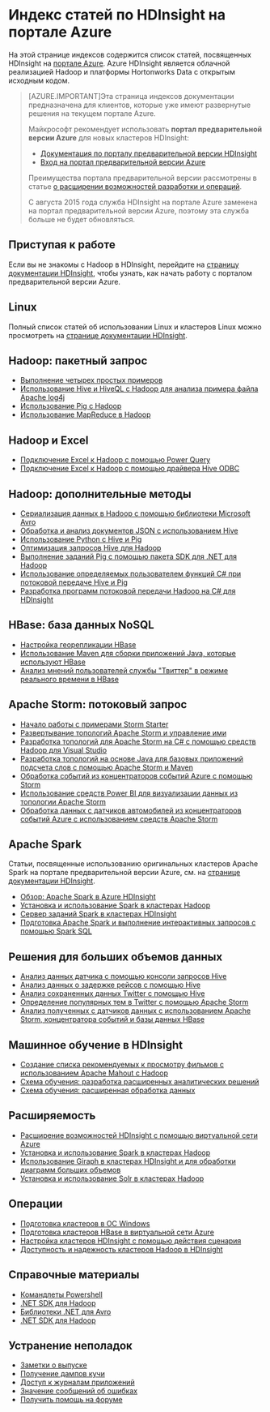 <properties
   pageTitle="Индекс статей по HDInsight для портала Azure | Microsoft Azure"
	description="Страница индексов со ссылками на статьи, посвященные HDInsight на портале Azure. Майкрософт рекомендует использовать портал предварительной версии Azure для новых кластеров Hadoop в HDInsight."
	services="hdinsight"
	documentationCenter="na"
	authors="cjgronlund"
	manager="pablissima"
	editor=""/>

<tags
   ms.service="hdinsight"
	ms.devlang="na"
	ms.topic="index-page"
	ms.tgt_pltfrm="na"
	ms.workload="big-data"
	ms.date="08/17/2015"
	ms.author="cjgronlund"/>

# Индекс статей по HDInsight на портале Azure

На этой странице индексов содержится список статей, посвященных HDInsight на [портале Azure](https://manage.windowsazure.com/). Azure HDInsight является облачной реализацией Hadoop и платформы Hortonworks Data с открытым исходным кодом.


> [AZURE.IMPORTANT]Эта страница индексов документации предназначена для клиентов, которые уже имеют развернутые решения на текущем портале Azure.
>
> Майкрософт рекомендует использовать **портал предварительной версии Azure** для новых кластеров HDInsight:
>
> * [Документация по порталу предварительной версии HDInsight](/documentation/services/hdinsight/)
> * [Вход на портал предварительной версии Azure](https://portal.azure.com/)
>
> Преимущества портала предварительной версии рассмотрены в статье [о расширении возможностей разработки и операций](/overview/preview-portal/).
>
> С августа 2015 года служба HDInsight на портале Azure заменена на портал предварительной версии Azure, поэтому эта служба больше не будет обновляться.

## Приступая к работе

Если вы не знакомы с Hadoop в HDInsight, перейдите на [страницу документации HDInsight](/documentation/services/hdinsight/), чтобы узнать, как начать работу с порталом предварительной версии Azure.

## Linux

Полный список статей об использовании Linux и кластеров Linux можно просмотреть на [странице документации HDInsight](/documentation/services/hdinsight/).

## Hadoop: пакетный запрос

* [Выполнение четырех простых примеров](hdinsight-run-samples.md)
* [Использование Hive и HiveQL с Hadoop для анализа примера файла Apache log4j](hdinsight-use-hive.md)
* [Использование Pig с Hadoop](hdinsight-use-pig.md)
* [Использование MapReduce в Hadoop](hdinsight-use-mapreduce.md)

## Hadoop и Excel

* [Подключение Excel к Hadoop с помощью Power Query](hdinsight-connect-excel-power-query.md)
* [Подключение Excel к Hadoop с помощью драйвера Hive ODBC](hdinsight-connect-excel-hive-odbc-driver.md)


## Hadoop: дополнительные методы

* [Сериализация данных в Hadoop с помощью библиотеки Microsoft Avro](hdinsight-dotnet-avro-serialization.md)
* [Обработка и анализ документов JSON с использованием Hive](hdinsight-using-json-in-hive.md)
* [Использование Python с Hive и Pig](hdinsight-python.md)
* [Оптимизация запросов Hive для Hadoop](hdinsight-hadoop-optimize-hive-query–v1.md)
* [Выполнение заданий Pig с помощью пакета SDK для .NET для Hadoop](hdinsight-hadoop-use-pig-dotnet-sdk-v1.md)
* [Использование определяемых пользователем функций C# при потоковой передаче Hive и Pig](hdinsight-hadoop-hive-pig-udf-dotnet-csharp.md)
* [Разработка программ потоковой передачи Hadoop на C# для HDInsight](hdinsight-hadoop-develop-deploy-streaming-jobs.md)

## HBase: база данных NoSQL

* [Настройка георепликации HBase](hdinsight-hbase-geo-replication.md)
* [Использование Maven для сборки приложений Java, которые используют HBase](hdinsight-hbase-build-java-maven.md)
* [Анализ мнений пользователей службы "Твиттер" в режиме реального времени в HBase](hdinsight-hbase-analyze-twitter-sentiment.md)

## Apache Storm: потоковый запрос

* [Начало работы с примерами Storm Starter](hdinsight-apache-storm-tutorial-get-started-v1.md)
* [Развертывание топологий Apache Storm и управление ими](hdinsight-storm-deploy-monitor-topology.md)
* [Разработка топологий для Apache Storm на C# с помощью средств Hadoop для Visual Studio](hdinsight-storm-develop-csharp-visual-studio-topology.md)
* [Разработка топологий на основе Java для базовых приложений подсчета слов с помощью Apache Storm и Maven ](hdinsight-storm-develop-java-topology.md)
* [Обработка событий из концентраторов событий Azure с помощью Storm](hdinsight-storm-develop-csharp-event-hub-topology.md)
* [Использование средств Power BI для визуализации данных из топологии Apache Storm](hdinsight-storm-power-bi-topology.md)
* [Обработка данных с датчиков автомобилей из концентраторов событий Azure с использованием средств Apache Storm](hdinsight-storm-iot-eventhub-documentdb.md)

## Apache Spark

Статьи, посвященные использованию оригинальных кластеров Apache Spark на портале предварительной версии Azure, см. на [странице документации HDInsight](/documentation/services/hdinsight/).

* [Обзор: Apache Spark в Azure HDInsight](hdinsight-apache-spark-overview.md)
* [Установка и использование Spark в кластерах Hadoop](hdinsight-hadoop-spark-install.md)
* [Сервер заданий Spark в кластерах HDInsight](hdinsight-apache-spark-job-server.md)
* [Подготовка Apache Spark и выполнение интерактивных запросов с помощью Spark SQL](hdinsight-apache-spark-zeppelin-notebook-jupyter-spark-sql-v1.md)


## Решения для больших объемов данных

* [Анализ данных датчика с помощью консоли запросов Hive](hdinsight-hive-analyze-sensor-data.md)
* [Анализ данных о задержке рейсов с помощью Hive](hdinsight-analyze-flight-delay-data.md)
* [Анализ сохраненных данных Twitter с помощью Hive](hdinsight-analyze-twitter-data.md)
* [Определение популярных тем в Twitter с помощью Apache Storm](hdinsight-storm-twitter-trending.md)
* [Анализ полученных с датчиков данных с использованием Apache Storm, концентратора событий и базы данных HBase](hdinsight-storm-sensor-data-analysis.md)

## Машинное обучение в HDInsight

* [Создание списка рекомендуемых к просмотру фильмов с использованием Apache Mahout с Hadoop](hdinsight-mahout.md)
* [Схема обучения: разработка расширенных аналитических решений](machine-learning-data-science-how-to-create-machine-learning-service.md)
* [Схема обучения: расширенная обработка данных](machine-learning-data-science-advanced-data-processing.md)

## Расширяемость

* [Расширение возможностей HDInsight с помощью виртуальной сети Azure](hdinsight-extend-hadoop-virtual-network.md)
* [Установка и использование Spark в кластерах Hadoop](hdinsight-hadoop-spark-install.md)
* [Использование Giraph в кластерах HDInsight и для обработки диаграмм больших объемов](hdinsight-hadoop-giraph-install-v1.md)
* [Установка и использование Solr в кластерах Hadoop](hdinsight-hadoop-solr-install-v1.md)

## Операции

* [Подготовка кластеров в ОС Windows](hdinsight-provision-clusters-v1.md)
* [Подготовка кластеров HBase в виртуальной сети Azure](hdinsight-hbase-provision-vnet.md)
* [Настройка кластеров HDInsight с помощью действия сценария](hdinsight-hadoop-customize-cluster-v1.md)
* [Доступность и надежность кластеров Hadoop в HDInsight](hdinsight-high-availability.md)

## Справочные материалы

* [Командлеты Powershell](https://msdn.microsoft.com/library/azure/dn858087.aspx)  
* [.NET SDK для Hadoop](http://msdn.microsoft.com/library/azure/dn469975.aspx)  
* [Библиотеки .NET для Avro](https://hadoopsdk.codeplex.com/wikipage?title=Avro%20Library)  
* [.NET SDK для Hadoop](https://www.nuget.org/packages/Microsoft.HBase.Client/)  

## Устранение неполадок

* [Заметки о выпуске](hdinsight-release-notes.md)
* [Получение дампов кучи](hdinsight-hadoop-collect-debug-heap-dumps.md)
* [Доступ к журналам приложений](hdinsight-hadoop-access-yarn-app-logs.md)
* [Значение сообщений об ошибках](hdinsight-debug-jobs.md)
* [Получить помощь на форуме](https://social.msdn.microsoft.com/forums/azure/home?forum=hdinsight)

<!---HONumber=August15_HO9-->